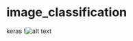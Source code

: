 # image_classification
keras
!![alt text](https://github.com/santoshk17/image_classification/edit/master/conv(1).gif "Logo Title Text 1")
